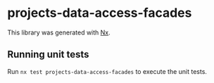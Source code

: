 # projects-data-access-facades

This library was generated with [Nx](https://nx.dev).

## Running unit tests

Run `nx test projects-data-access-facades` to execute the unit tests.
